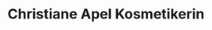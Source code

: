 ---
title: "Christiane Apel Kosmetikerin"
url: /hann-muenden/christiane-apel-kosmetikerin/
shop: Kosmetik
---